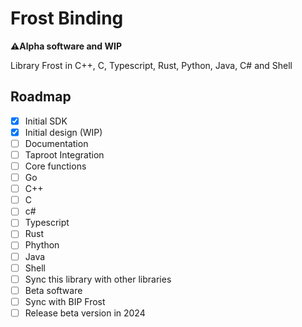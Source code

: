 # Frost Binding

**⚠️Alpha software and WIP**

Library Frost in C++, C, Typescript, Rust, Python, Java, C# and Shell

## Roadmap

- [x] Initial SDK 
- [x] Initial design (WIP)
- [ ] Documentation
- [ ] Taproot Integration
- [ ] Core functions
- [ ] Go
- [ ] C++
- [ ] C
- [ ] c#
- [ ] Typescript
- [ ] Rust
- [ ] Phython
- [ ] Java
- [ ] Shell
- [ ] Sync this library with other libraries
- [ ] Beta software
- [ ] Sync with BIP Frost
- [ ] Release beta version in 2024
